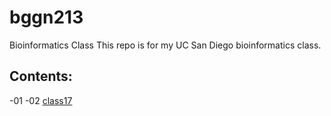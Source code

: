 # bggn213
Bioinformatics Class
This repo is for my UC San Diego bioinformatics class. 

## Contents:
-01
-02
[class17](https://github.com/rfantasia17/bggn213/blob/main/Class17/Class17.md)
